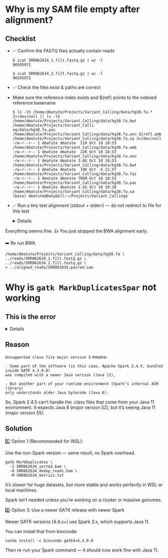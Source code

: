 # Why is my SAM file empty after alignment? 
## Checklist 
- ✅ Confirm the FASTQ files actually contain reads 
    ```
    $ zcat SRR062634_1.filt.fastq.gz | wc -l
    96595972
    ```
    ```
    $ zcat SRR062634_2.filt.fastq.gz | wc -l
    96595972
    ```
- ✅ Check the files exist & paths are correct
- Make sure the reference index exists and ${ref} points to the indexed reference basename
    ```
    $ ls -lh /home/dmatute/Projects/Variant_Calling/data/hg38.fa.* 2>/dev/null || ls -lh /home/dmatute/Projects/Variant_Calling/data/hg38.fa.bwt /home/dmatute/Projects/Variant_Calli
    ng/data/hg38.fa.pac /home/dmatute/Projects/Variant_Calling/data/hg38.fa.ann ${ref}.amb /home/dmatute/Projects/Variant_Calling/data/hg38.fa.sa 2>/dev/null
    -rw-r--r-- 1 dmatute dmatute  21K Oct 10 18:53 /home/dmatute/Projects/Variant_Calling/data/hg38.fa.amb
    -rw-r--r-- 1 dmatute dmatute  22K Oct 10 18:53 /home/dmatute/Projects/Variant_Calling/data/hg38.fa.ann
    -rw-r--r-- 1 dmatute dmatute 3.0G Oct 10 18:53 /home/dmatute/Projects/Variant_Calling/data/hg38.fa.bwt
    -rw-r--r-- 1 dmatute dmatute  19K Oct  6 21:57 /home/dmatute/Projects/Variant_Calling/data/hg38.fa.fai
    -rw-r--r-- 1 dmatute dmatute 766M Oct 10 18:53 /home/dmatute/Projects/Variant_Calling/data/hg38.fa.pac
    -rw-r--r-- 1 dmatute dmatute 1.5G Oct 10 19:30 /home/dmatute/Projects/Variant_Calling/data/hg38.fa.sa
    (base) dmatute@DanyDell:~/Projects/Variant_Calling$ 
    ```
- ✅ Run a tiny test alignment (stdout + stderr) — do not redirect to file for this test
    <details>

        (gatk-env) dmatute@DanyDell:~/Projects/Variant_Calling/test$ bwa mem -t 2 -R "@RG\tID:SRR062634\tPL:ILLUMINA\tSM:SRR062634" /home/dmatute/Projects/Variant_Calling/data/hg38.fa ../reads/SRR062634_1.filt.fastq.gz ../reads/SRR062634_2.filt.fastq.gz | head -n 40
        [M::bwa_idx_load_from_disk] read 0 ALT contigs
        @HD     VN:1.5  SO:unsorted     GO:query
        @SQ     SN:chr1 LN:248956422
        @SQ     SN:chr10        LN:133797422
        @SQ     SN:chr11        LN:135086622
        @SQ     SN:chr11_KI270721v1_random      LN:100316
        @SQ     SN:chr12        LN:133275309
        @SQ     SN:chr13        LN:114364328
        @SQ     SN:chr14        LN:107043718
        @SQ     SN:chr14_GL000009v2_random      LN:201709
        @SQ     SN:chr14_GL000225v1_random      LN:211173
        @SQ     SN:chr14_KI270722v1_random      LN:194050
        @SQ     SN:chr14_GL000194v1_random      LN:191469
        @SQ     SN:chr14_KI270723v1_random      LN:38115
        @SQ     SN:chr14_KI270724v1_random      LN:39555
        @SQ     SN:chr14_KI270725v1_random      LN:172810
        @SQ     SN:chr14_KI270726v1_random      LN:43739
        @SQ     SN:chr15        LN:101991189
        @SQ     SN:chr15_KI270727v1_random      LN:448248
        @SQ     SN:chr16        LN:90338345
        @SQ     SN:chr16_KI270728v1_random      LN:1872759
        @SQ     SN:chr17        LN:83257441
        @SQ     SN:chr17_GL000205v2_random      LN:185591
        @SQ     SN:chr17_KI270729v1_random      LN:280839
        @SQ     SN:chr17_KI270730v1_random      LN:112551
        @SQ     SN:chr18        LN:80373285
        @SQ     SN:chr19        LN:58617616
        @SQ     SN:chr1_KI270706v1_random       LN:175055
        @SQ     SN:chr1_KI270707v1_random       LN:32032
        @SQ     SN:chr1_KI270708v1_random       LN:127682
        @SQ     SN:chr1_KI270709v1_random       LN:66860
        @SQ     SN:chr1_KI270710v1_random       LN:40176
        @SQ     SN:chr1_KI270711v1_random       LN:42210
        @SQ     SN:chr1_KI270712v1_random       LN:176043
        @SQ     SN:chr1_KI270713v1_random       LN:40745
        @SQ     SN:chr1_KI270714v1_random       LN:41717
        @SQ     SN:chr2 LN:242193529
        @SQ     SN:chr20        LN:64444167
        @SQ     SN:chr21        LN:46709983
        @SQ     SN:chr22        LN:50818468
        @SQ     SN:chr22_KI270731v1_random      LN:150754
        [M::process] read 200000 sequences (20000000 bp)...
        [M::process] read 200000 sequences (20000000 bp)...
        [M::mem_pestat] # candidate unique pairs for (FF, FR, RF, RR): (2, 80678, 15, 1)
        [M::mem_pestat] skip orientation FF as there are not enough pairs
        [M::mem_pestat] analyzing insert size distribution for orientation FR...
        [M::mem_pestat] (25, 50, 75) percentile: (168, 181, 194)
        [M::mem_pestat] low and high boundaries for computing mean and std.dev: (116, 246)
        [M::mem_pestat] mean and std.dev: (180.52, 19.47)
        [M::mem_pestat] low and high boundaries for proper pairs: (90, 272)
        [M::mem_pestat] analyzing insert size distribution for orientation RF...
        [M::mem_pestat] (25, 50, 75) percentile: (186, 202, 211)
        [M::mem_pestat] low and high boundaries for computing mean and std.dev: (136, 261)
        [M::mem_pestat] mean and std.dev: (197.69, 14.46)
        [M::mem_pestat] low and high boundaries for proper pairs: (111, 286)
        [M::mem_pestat] skip orientation RR as there are not enough pairs
        [M::mem_pestat] skip orientation RF
        [M::mem_process_seqs] Processed 200000 reads in 82.414 CPU sec, 43.762 real sec
        
    </details>

Everything seems fine. 👍
You just stopped the BWA alignment early. 

➡️ Re run BWA
```bwa mem -t 8 -R "@RG\tID:SRR062634\tPL:ILLUMINA\tSM:SRR062634" \
/home/dmatute/Projects/Variant_Calling/data/hg38.fa \
../reads/SRR062634_1.filt.fastq.gz \
../reads/SRR062634_2.filt.fastq.gz \
> ../aligned_reads/SRR062634.paired.sam
```

# Why is ```gatk MarkDuplicatesSpar``` not working

## This is the error
<details>
    ```

    $ gatk MarkDuplicatesSpark -I SRR062634_sorted.bam -O SRR062634_sorted_deduo_reads.baw

    Using GATK jar /home/dmatute/miniconda3/envs/gatk-env/share/gatk4-4.3.0.0-0/gatk-package-4.3.0.0-local.jar
    Running:
        java -Dsamjdk.use_async_io_read_samtools=false -Dsamjdk.use_async_io_write_samtools=true -Dsamjdk.use_async_io_write_tribble=false -Dsamjdk.compression_level=2 -jar /home/dmatute/miniconda3/envs/gatk-env/share/gatk4-4.3.0.0-0/gatk-package-4.3.0.0-local.jar MarkDuplicatesSpark -I SRR062634_sorted.bam -O SRR062634_sorted_deduo_reads.baw
    22:41:07.441 INFO  NativeLibraryLoader - Loading libgkl_compression.so from jar:file:/home/dmatute/miniconda3/envs/gatk-env/share/gatk4-4.3.0.0-0/gatk-package-4.3.0.0-local.jar!/com/intel/gkl/native/libgkl_compression.so
    22:41:27.773 INFO  MarkDuplicatesSpark - ------------------------------------------------------------
    22:41:27.774 INFO  MarkDuplicatesSpark - The Genome Analysis Toolkit (GATK) v4.3.0.0
    22:41:27.774 INFO  MarkDuplicatesSpark - For support and documentation go to https://software.broadinstitute.org/gatk/
    22:41:27.774 INFO  MarkDuplicatesSpark - Executing as dmatute@DanyDell on Linux v6.6.87.2-microsoft-standard-WSL2 amd64
    22:41:27.774 INFO  MarkDuplicatesSpark - Java runtime: OpenJDK 64-Bit Server VM v11.0.27+6
    22:41:27.775 INFO  MarkDuplicatesSpark - Start Date/Time: October 15, 2025 at 10:41:07 PM EDT
    22:41:27.775 INFO  MarkDuplicatesSpark - ------------------------------------------------------------
    22:41:27.775 INFO  MarkDuplicatesSpark - ------------------------------------------------------------
    22:41:27.775 INFO  MarkDuplicatesSpark - HTSJDK Version: 3.0.1
    22:41:27.776 INFO  MarkDuplicatesSpark - Picard Version: 2.27.5
    22:41:27.776 INFO  MarkDuplicatesSpark - Built for Spark Version: 2.4.5
    22:41:27.776 INFO  MarkDuplicatesSpark - HTSJDK Defaults.COMPRESSION_LEVEL : 2
    22:41:27.776 INFO  MarkDuplicatesSpark - HTSJDK Defaults.USE_ASYNC_IO_READ_FOR_SAMTOOLS : false
    22:41:27.776 INFO  MarkDuplicatesSpark - HTSJDK Defaults.USE_ASYNC_IO_WRITE_FOR_SAMTOOLS : true
    22:41:27.776 INFO  MarkDuplicatesSpark - HTSJDK Defaults.USE_ASYNC_IO_WRITE_FOR_TRIBBLE : false
    22:41:27.776 INFO  MarkDuplicatesSpark - Deflater: IntelDeflater
    22:41:27.776 INFO  MarkDuplicatesSpark - Inflater: IntelInflater
    22:41:27.776 INFO  MarkDuplicatesSpark - GCS max retries/reopens: 20
    22:41:27.777 INFO  MarkDuplicatesSpark - Requester pays: disabled
    22:41:27.777 INFO  MarkDuplicatesSpark - Initializing engine
    22:41:27.777 INFO  MarkDuplicatesSpark - Done initializing engine
    Using Spark's default log4j profile: org/apache/spark/log4j-defaults.properties
    25/10/15 22:41:28 WARN Utils: Your hostname, DanyDell resolves to a loopback address: 127.0.1.1; using 10.255.255.254 instead (on interface lo)
    25/10/15 22:41:28 WARN Utils: Set SPARK_LOCAL_IP if you need to bind to another address
    WARNING: An illegal reflective access operation has occurred
    WARNING: Illegal reflective access by org.apache.spark.unsafe.Platform (file:/home/dmatute/miniconda3/envs/gatk-env/share/gatk4-4.3.0.0-0/gatk-package-4.3.0.0-local.jar) to method java.nio.Bits.unaligned()
    WARNING: Please consider reporting this to the maintainers of org.apache.spark.unsafe.Platform
    WARNING: Use --illegal-access=warn to enable warnings of further illegal reflective access operations
    WARNING: All illegal access operations will be denied in a future release
    25/10/15 22:41:38 INFO SparkContext: Running Spark version 2.4.5
    25/10/15 22:41:38 WARN NativeCodeLoader: Unable to load native-hadoop library for your platform... using builtin-java classes where applicable
    25/10/15 22:41:38 INFO SparkContext: Submitted application: MarkDuplicatesSpark
    25/10/15 22:41:39 INFO SecurityManager: Changing view acls to: dmatute
    25/10/15 22:41:39 INFO SecurityManager: Changing modify acls to: dmatute
    25/10/15 22:41:39 INFO SecurityManager: Changing view acls groups to: 
    25/10/15 22:41:39 INFO SecurityManager: Changing modify acls groups to: 
    25/10/15 22:41:39 INFO SecurityManager: SecurityManager: authentication disabled; ui acls disabled; users  with view permissions: Set(dmatute); groups with view permissions: Set(); users  with modify permissions: Set(dmatute); groups with modify permissions: Set()
    25/10/15 22:41:39 INFO Utils: Successfully started service 'sparkDriver' on port 43845.
    25/10/15 22:41:39 INFO SparkEnv: Registering MapOutputTracker
    25/10/15 22:41:39 INFO SparkEnv: Registering BlockManagerMaster
    25/10/15 22:41:39 INFO BlockManagerMasterEndpoint: Using org.apache.spark.storage.DefaultTopologyMapper for getting topology information
    25/10/15 22:41:39 INFO BlockManagerMasterEndpoint: BlockManagerMasterEndpoint up
    25/10/15 22:41:39 INFO DiskBlockManager: Created local directory at /tmp/blockmgr-474834b9-fa98-433c-b7d2-9fa1b8ac3568
    25/10/15 22:41:39 INFO MemoryStore: MemoryStore started with capacity 988.8 MB
    25/10/15 22:41:39 INFO SparkEnv: Registering OutputCommitCoordinator
    25/10/15 22:41:40 INFO Utils: Successfully started service 'SparkUI' on port 4040.
    25/10/15 22:41:40 INFO SparkUI: Bound SparkUI to 0.0.0.0, and started at http://10.255.255.254:4040
    25/10/15 22:41:40 INFO Executor: Starting executor ID driver on host localhost
    25/10/15 22:41:40 INFO Utils: Successfully started service 'org.apache.spark.network.netty.NettyBlockTransferService' on port 40579.
    25/10/15 22:41:40 INFO NettyBlockTransferService: Server created on 10.255.255.254:40579
    25/10/15 22:41:40 INFO BlockManager: Using org.apache.spark.storage.RandomBlockReplicationPolicy for block replication policy
    25/10/15 22:41:40 INFO BlockManagerMaster: Registering BlockManager BlockManagerId(driver, 10.255.255.254, 40579, None)
    25/10/15 22:41:40 INFO BlockManagerMasterEndpoint: Registering block manager 10.255.255.254:40579 with 988.8 MB RAM, BlockManagerId(driver, 10.255.255.254, 40579, None)
    25/10/15 22:41:40 INFO BlockManagerMaster: Registered BlockManager BlockManagerId(driver, 10.255.255.254, 40579, None)
    25/10/15 22:41:40 INFO BlockManager: Initialized BlockManager: BlockManagerId(driver, 10.255.255.254, 40579, None)
    22:41:40.792 INFO  MarkDuplicatesSpark - Spark verbosity set to INFO (see --spark-verbosity argument)
    25/10/15 22:41:40 INFO GoogleHadoopFileSystemBase: GHFS version: 1.9.4-hadoop3
    25/10/15 22:41:41 INFO MemoryStore: Block broadcast_0 stored as values in memory (estimated size 172.9 KB, free 988.6 MB)
    25/10/15 22:41:42 INFO MemoryStore: Block broadcast_0_piece0 stored as bytes in memory (estimated size 35.5 KB, free 988.6 MB)
    25/10/15 22:41:42 INFO BlockManagerInfo: Added broadcast_0_piece0 in memory on 10.255.255.254:40579 (size: 35.5 KB, free: 988.8 MB)
    25/10/15 22:41:42 INFO SparkContext: Created broadcast 0 from newAPIHadoopFile at PathSplitSource.java:96
    25/10/15 22:41:42 INFO BlockManagerInfo: Removed broadcast_0_piece0 on 10.255.255.254:40579 in memory (size: 35.5 KB, free: 988.8 MB)
    25/10/15 22:41:42 INFO MemoryStore: Block broadcast_1 stored as values in memory (estimated size 172.9 KB, free 988.6 MB)
    25/10/15 22:41:42 INFO MemoryStore: Block broadcast_1_piece0 stored as bytes in memory (estimated size 35.5 KB, free 988.6 MB)
    25/10/15 22:41:42 INFO BlockManagerInfo: Added broadcast_1_piece0 in memory on 10.255.255.254:40579 (size: 35.5 KB, free: 988.8 MB)
    25/10/15 22:41:42 INFO SparkContext: Created broadcast 1 from newAPIHadoopFile at PathSplitSource.java:96
    25/10/15 22:41:42 INFO FileInputFormat: Total input files to process : 1
    25/10/15 22:41:42 INFO SparkUI: Stopped Spark web UI at http://10.255.255.254:4040
    25/10/15 22:41:42 INFO MapOutputTrackerMasterEndpoint: MapOutputTrackerMasterEndpoint stopped!
    25/10/15 22:41:42 INFO MemoryStore: MemoryStore cleared
    25/10/15 22:41:42 INFO BlockManager: BlockManager stopped
    25/10/15 22:41:42 INFO BlockManagerMaster: BlockManagerMaster stopped
    25/10/15 22:41:42 INFO OutputCommitCoordinator$OutputCommitCoordinatorEndpoint: OutputCommitCoordinator stopped!
    25/10/15 22:41:42 INFO SparkContext: Successfully stopped SparkContext
    22:41:42.752 INFO  MarkDuplicatesSpark - Shutting down engine
    [October 15, 2025 at 10:41:42 PM EDT] org.broadinstitute.hellbender.tools.spark.transforms.markduplicates.MarkDuplicatesSpark done. Elapsed time: 0.59 minutes.
    Runtime.totalMemory()=154140672
    java.lang.IllegalArgumentException: Unsupported class file major version 55
            at org.apache.xbean.asm6.ClassReader.<init>(ClassReader.java:166)
            at org.apache.xbean.asm6.ClassReader.<init>(ClassReader.java:148)
            at org.apache.xbean.asm6.ClassReader.<init>(ClassReader.java:136)
            at org.apache.xbean.asm6.ClassReader.<init>(ClassReader.java:237)
            at org.apache.spark.util.ClosureCleaner$.getClassReader(ClosureCleaner.scala:49)
            at org.apache.spark.util.FieldAccessFinder$$anon$3$$anonfun$visitMethodInsn$2.apply(ClosureCleaner.scala:517)
            at org.apache.spark.util.FieldAccessFinder$$anon$3$$anonfun$visitMethodInsn$2.apply(ClosureCleaner.scala:500)
            at scala.collection.TraversableLike$WithFilter$$anonfun$foreach$1.apply(TraversableLike.scala:733)
            at scala.collection.mutable.HashMap$$anon$1$$anonfun$foreach$2.apply(HashMap.scala:134)
            at scala.collection.mutable.HashMap$$anon$1$$anonfun$foreach$2.apply(HashMap.scala:134)
            at scala.collection.mutable.HashTable$class.foreachEntry(HashTable.scala:236)
            at scala.collection.mutable.HashMap.foreachEntry(HashMap.scala:40)
            at scala.collection.mutable.HashMap$$anon$1.foreach(HashMap.scala:134)
            at scala.collection.TraversableLike$WithFilter.foreach(TraversableLike.scala:732)
            at org.apache.spark.util.FieldAccessFinder$$anon$3.visitMethodInsn(ClosureCleaner.scala:500)
            at org.apache.xbean.asm6.ClassReader.readCode(ClassReader.java:2175)
            at org.apache.xbean.asm6.ClassReader.readMethod(ClassReader.java:1238)
            at org.apache.xbean.asm6.ClassReader.accept(ClassReader.java:631)
            at org.apache.xbean.asm6.ClassReader.accept(ClassReader.java:355)
            at org.apache.spark.util.ClosureCleaner$$anonfun$org$apache$spark$util$ClosureCleaner$$clean$14.apply(ClosureCleaner.scala:307)
            at org.apache.spark.util.ClosureCleaner$$anonfun$org$apache$spark$util$ClosureCleaner$$clean$14.apply(ClosureCleaner.scala:306)
            at scala.collection.immutable.List.foreach(List.scala:392)
            at org.apache.spark.util.ClosureCleaner$.org$apache$spark$util$ClosureCleaner$$clean(ClosureCleaner.scala:306)
            at org.apache.spark.util.ClosureCleaner$.clean(ClosureCleaner.scala:162)
            at org.apache.spark.SparkContext.clean(SparkContext.scala:2326)
            at org.apache.spark.SparkContext.runJob(SparkContext.scala:2100)
            at org.apache.spark.SparkContext.runJob(SparkContext.scala:2126)
            at org.apache.spark.rdd.RDD$$anonfun$collect$1.apply(RDD.scala:990)
            at org.apache.spark.rdd.RDDOperationScope$.withScope(RDDOperationScope.scala:151)
            at org.apache.spark.rdd.RDDOperationScope$.withScope(RDDOperationScope.scala:112)
            at org.apache.spark.rdd.RDD.withScope(RDD.scala:385)
            at org.apache.spark.rdd.RDD.collect(RDD.scala:989)
            at org.apache.spark.RangePartitioner$.sketch(Partitioner.scala:309)
            at org.apache.spark.RangePartitioner.<init>(Partitioner.scala:171)
            at org.apache.spark.RangePartitioner.<init>(Partitioner.scala:151)
            at org.apache.spark.rdd.OrderedRDDFunctions$$anonfun$sortByKey$1.apply(OrderedRDDFunctions.scala:62)
            at org.apache.spark.rdd.OrderedRDDFunctions$$anonfun$sortByKey$1.apply(OrderedRDDFunctions.scala:61)
            at org.apache.spark.rdd.RDDOperationScope$.withScope(RDDOperationScope.scala:151)
            at org.apache.spark.rdd.RDDOperationScope$.withScope(RDDOperationScope.scala:112)
            at org.apache.spark.rdd.RDD.withScope(RDD.scala:385)
            at org.apache.spark.rdd.OrderedRDDFunctions.sortByKey(OrderedRDDFunctions.scala:61)
            at org.apache.spark.api.java.JavaPairRDD.sortByKey(JavaPairRDD.scala:936)
            at org.broadinstitute.hellbender.utils.spark.SparkUtils.sortUsingElementsAsKeys(SparkUtils.java:165)
            at org.broadinstitute.hellbender.utils.spark.SparkUtils.sortReadsAccordingToHeader(SparkUtils.java:143)
            at org.broadinstitute.hellbender.utils.spark.SparkUtils.querynameSortReadsIfNecessary(SparkUtils.java:306)
            at org.broadinstitute.hellbender.tools.spark.transforms.markduplicates.MarkDuplicatesSpark.mark(MarkDuplicatesSpark.java:208)
            at org.broadinstitute.hellbender.tools.spark.transforms.markduplicates.MarkDuplicatesSpark.mark(MarkDuplicatesSpark.java:272)
            at org.broadinstitute.hellbender.tools.spark.transforms.markduplicates.MarkDuplicatesSpark.runTool(MarkDuplicatesSpark.java:354)
            at org.broadinstitute.hellbender.engine.spark.GATKSparkTool.runPipeline(GATKSparkTool.java:546)
            at org.broadinstitute.hellbender.engine.spark.SparkCommandLineProgram.doWork(SparkCommandLineProgram.java:31)
            at org.broadinstitute.hellbender.cmdline.CommandLineProgram.runTool(CommandLineProgram.java:140)
            at org.broadinstitute.hellbender.cmdline.CommandLineProgram.instanceMainPostParseArgs(CommandLineProgram.java:192)
            at org.broadinstitute.hellbender.cmdline.CommandLineProgram.instanceMain(CommandLineProgram.java:211)
            at org.broadinstitute.hellbender.Main.runCommandLineProgram(Main.java:160)
            at org.broadinstitute.hellbender.Main.mainEntry(Main.java:203)
            at org.broadinstitute.hellbender.Main.main(Main.java:289)
    25/10/15 22:41:42 INFO ShutdownHookManager: Shutdown hook called
    25/10/15 22:41:42 INFO ShutdownHookManager: Deleting directory /tmp/spark-1bc96c24-9c84-4d2e-bd64-c57bce3dfe15

    ```
</details>

## Reason 
```Unsupported class file major version 5``` means:

    - Some part of the software (in this case, Apache Spark 2.4.5, bundled inside GATK 4.3.0.0)
    was compiled with a newer Java version (Java 11),

    - But another part of your runtime environment (Spark’s internal ASM library)
    only understands older Java bytecode (Java 8).

So, Spark 2.4.5 can’t handle the .class files that come from your Java 11 environment.
It expects Java 8 (major version 52), but it’s seeing Java 11 (major version 55).

## Solution
1️⃣ Option 1 (Recommended for WSL):

Use the non-Spark version — same result, no Spark overhead.
```
gatk MarkDuplicates \
  -I SRR062634_sorted.bam \
  -O SRR062634_dedup_reads.bam \
  -M SRR062634_metrics.txt
```


It’s slower for huge datasets, but more stable and works perfectly in WSL or local machines.

Spark isn’t needed unless you’re working on a cluster or massive genomes.

2️⃣ Option 3: Use a newer GATK release with newer Spark

Newer GATK versions (4.4.x+) use Spark 3.x, which supports Java 11.

You can install that from bioconda:
```
conda install -c bioconda gatk4=4.4.0.0
```


Then re-run your Spark command — it should now work fine with Java 11.
